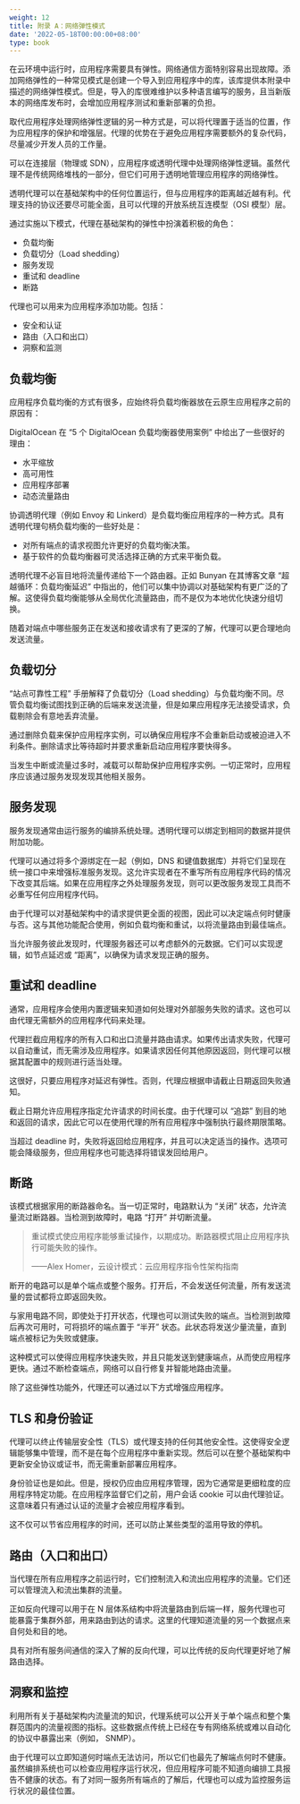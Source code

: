 ```yaml
---
weight: 12
title: 附录 A：网络弹性模式
date: '2022-05-18T00:00:00+08:00'
type: book
---
```


在云环境中运行时，应用程序需要具有弹性。网络通信方面特别容易出现故障。添加网络弹性的一种常见模式是创建一个导入到应用程序中的库，该库提供本附录中描述的网络弹性模式。但是，导入的库很难维护以多种语言编写的服务，且当新版本的网络库发布时，会增加应用程序测试和重新部署的负担。

取代应用程序处理网络弹性逻辑的另一种方式是，可以将代理置于适当的位置，作为应用程序的保护和增强层。代理的优势在于避免应用程序需要额外的复杂代码，尽量减少开发人员的工作量。

可以在连接层（物理或 SDN），应用程序或透明代理中处理网络弹性逻辑。虽然代理不是传统网络堆栈的一部分，但它们可用于透明地管理应用程序的网络弹性。

透明代理可以在基础架构中的任何位置运行，但与应用程序的距离越近越有利。代理支持的协议还要尽可能全面，且可以代理的开放系统互连模型（OSI 模型）层。

通过实施以下模式，代理在基础架构的弹性中扮演着积极的角色：

- 负载均衡
- 负载切分（Load shedding）
- 服务发现
- 重试和 deadline
- 断路

代理也可以用来为应用程序添加功能。包括：

- 安全和认证
- 路由（入口和出口）
- 洞察和监测

## 负载均衡

应用程序负载均衡的方式有很多，应始终将负载均衡器放在云原生应用程序之前的原因有：

DigitalOcean 在 “5 个 DigitalOcean 负载均衡器使用案例” 中给出了一些很好的理由：

- 水平缩放
- 高可用性
- 应用程序部署
- 动态流量路由

协调透明代理（例如 Envoy 和 Linkerd）是负载均衡应用程序的一种方式。具有透明代理句柄负载均衡的一些好处是：

- 对所有端点的请求视图允许更好的负载均衡决策。
- 基于软件的负载均衡器可灵活选择正确的方式来平衡负载。

透明代理不必盲目地将流量传递给下一个路由器。正如 Bunyan 在其博客文章 “超越循环：负载均衡延迟” 中指出的，他们可以集中协调以对基础架构有更广泛的了解。这使得负载均衡能够从全局优化流量路由，而不是仅为本地优化快速分组切换。

随着对端点中哪些服务正在发送和接收请求有了更深的了解，代理可以更合理地向发送流量。

## 负载切分

“站点可靠性工程” 手册解释了负载切分（Load shedding）与负载均衡不同。尽管负载均衡试图找到正确的后端来发送流量，但是如果应用程序无法接受请求，负载剔除会有意地丢弃流量。

通过删除负载来保护应用程序实例，可以确保应用程序不会重新启动或被迫进入不利条件。删除请求比等待超时并要求重新启动应用程序要快得多。

当发生中断或流量过多时，减载可以帮助保护应用程序实例。一切正常时，应用程序应该通过服务发现发现其他相关服务。

## 服务发现

服务发现通常由运行服务的编排系统处理。透明代理可以绑定到相同的数据并提供附加功能。

代理可以通过将多个源绑定在一起（例如，DNS 和键值数据库）并将它们呈现在统一接口中来增强标准服务发现。这允许实现者在不重写所有应用程序代码的情况下改变其后端。如果在应用程序之外处理服务发现，则可以更改服务发现工具而不必重写任何应用程序代码。

由于代理可以对基础架构中的请求提供更全面的视图，因此可以决定端点何时健康与否。这与其他功能配合使用，例如负载均衡和重试，以将流量路由到最佳端点。

当允许服务彼此发现时，代理服务器还可以考虑额外的元数据。它们可以实现逻辑，如节点延迟或 “距离”，以确保为请求发现正确的服务。

## 重试和 deadline

通常，应用程序会使用内置逻辑来知道如何处理对外部服务失败的请求。这也可以由代理无需额外的应用程序代码来处理。

代理拦截应用程序的所有入口和出口流量并路由请求。如果传出请求失败，代理可以自动重试，而无需涉及应用程序。如果请求因任何其他原因返回，则代理可以根据其配置中的规则进行适当处理。

这很好，只要应用程序对延迟有弹性。否则，代理应根据申请截止日期返回失败通知。

截止日期允许应用程序指定允许请求的时间长度。由于代理可以 “追踪” 到目的地和返回的请求，因此它可以在使用代理的所有应用程序中强制执行最终期限策略。

当超过 deadline 时，失败将返回给应用程序，并且可以决定适当的操作。选项可能会降级服务，但应用程序也可能选择将错误发回给用户。

## 断路

该模式根据家用的断路器命名。当一切正常时，电路默认为 “关闭” 状态，允许流量流过断路器。当检测到故障时，电路 “打开” 并切断流量。

> 重试模式使应用程序能够重试操作，以期成功。断路器模式阻止应用程序执行可能失败的操作。
>
> ——Alex Homer，云设计模式：云应用程序指令性架构指南

断开的电路可以是单个端点或整个服务。打开后，不会发送任何流量，所有发送流量的尝试都将立即返回失败。

与家用电路不同，即使处于打开状态，代理也可以测试失败的端点。当检测到故障后再次可用时，可将损坏的端点置于 “半开” 状态。此状态将发送少量流量，直到端点被标记为失败或健康。

这种模式可以使得应用程序快速失败，并且只能发送到健康端点，从而使应用程序更快。通过不断检查端点，网络可以自行修复并智能地路由流量。

除了这些弹性功能外，代理还可以通过以下方式增强应用程序。

## TLS 和身份验证

代理可以终止传输层安全性（TLS）或代理支持的任何其他安全性。这使得安全逻辑能够集中管理，而不是在每个应用程序中重新实现。然后可以在整个基础架构中更新安全协议或证书，而无需重新部署应用程序。

身份验证也是如此。但是，授权仍应由应用程序管理，因为它通常是更细粒度的应用程序特定功能。在应用程序监督它们之前，用户会话 cookie 可以由代理验证。这意味着只有通过认证的流量才会被应用程序看到。

这不仅可以节省应用程序的时间，还可以防止某些类型的滥用导致的停机。

## 路由（入口和出口）

当代理在所有应用程序之前运行时，它们控制流入和流出应用程序的流量。它们还可以管理流入和流出集群的流量。

正如反向代理可以用于在 N 层体系结构中将流量路由到后端一样，服务代理也可能暴露于集群外部，用来路由到达的请求。这里的代理知道流量的另一个数据点来自何处和目的地。

具有对所有服务间通信的深入了解的反向代理，可以比传统的反向代理更好地了解路由选择。

## 洞察和监控

利用所有关于基础架构内流量流的知识，代理系统可以公开关于单个端点和整个集群范围内的流量视图的指标。这些数据点传统上已经在专有网络系统或难以自动化的协议中暴露出来（例如， SNMP）。

由于代理可以立即知道何时端点无法访问，所以它们也最先了解端点何时不健康。虽然编排系统也可以检查应用程序运行状况，但应用程序可能不知道向编排工具报告不健康的状态。有了对同一服务所有端点的了解后，代理也可以成为监控服务运行状况的最佳位置。
